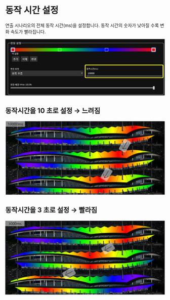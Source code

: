 # 동작 시간 설정
연출 시나리오의 전체 동작 시간(ms)을 설정합니다.
동작 시간의 숫자가 낮아질 수록 변화 속도가 빨라집니다.

![](../image/set/speed.jpg)

## 동작시간을 10 초로 설정 &rarr; 느려짐
![](../image/set/동작시간-1.png)

## 동작시간을 3 초로 설정 &rarr; 빨라짐
![](../image/set/동작시간-2.png)

